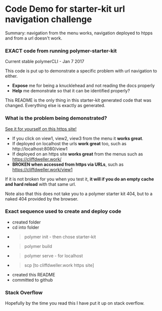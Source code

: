 # Code Demo for starter-kit url navigation challenge

Summary: navigation from the menu works, navigation deployed to htpps and from a url doesn't work.

### EXACT code from running polymer-starter-kit

Current stable polymerCLI - Jan 7 2017

This code is put up to demonstrate a specific problem with url navigation to either.

 * **Expose** me for being a knucklehead and not reading the docs properly
 * **Help** me demonstrate so that it can be identified properly?

This README is the only thing in this starter-kit generated code that was changed.
Everything else is exactly as generated.

### What is the problem being demonstrated?

[See it for yourself on this https site!](https://cliffdweller.work)

 * If you click on view1, view2, view3 from the menu it **works great**.
 * If deployed on localhost the urls **work great** too, such as http://localhost:8080/view1
 * If deployed on an https site **works great** from the menus such as https://cliffdweller.work/
 * **BROKEN when accessed from https via URLs**, such as https://cliffdweller.work/view1

If it is not broken for you when you test it, **it will if you do an empty cache and hard reload** with that same url.

Note also that this does not take you to a polymer starter kit 404, but to a naked 404 provided by the browser.

### Exact sequence used to create and deploy code

 * created folder
 * cd into folder
 * > polymer init - then chose starter-kit
 * > polymer build
 * > polymer serve - for localhost
 * > scp [to cliffdweller.work https site]
 * created this README
 * committed to github


### Stack Overflow

Hopefully by the time you read this I have put it up on stack overflow.

